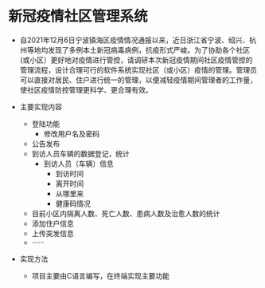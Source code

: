 # 新冠疫情社区管理系统

+   自2021年12月6日宁波镇海区疫情情况通报以来，近日浙江省宁波、绍兴、杭州等地均发现了多例本土新冠病毒病例，抗疫形式严峻。为了协助各个社区(或小区）更好地对疫情进行管控，请调研本次新冠疫情期间社区疫情管控的管理流程，设计合理可行的软件系统实现社区（或小区）疫情的管理。管理员可以直接对居民、住户进行统一的管理，以便减轻疫情期间管理者的工作量，使社区疫情防控管理更科学、更合理有效。

+   主要实现内容
    +   登陆功能
        +   修改用户名及密码
    +   公告发布
    +   到访人员车辆的数据登记，统计
        +   到访人员（车辆）信息
            +   到访时间
            +   离开时间
            +   从哪里来
            +   健康码情况
    +   目前小区内隔离人数、死亡人数、患病人数及治愈人数的统计
    +   添加住户信息
    +   上传突发信息
    +   ······
+   实现方法
    +   项目主要由C语言编写，在终端实现主要功能